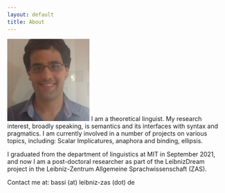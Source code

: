```yaml
---
layout: default
title: About
---
```



<img src="/images/nice_photo.jpeg" class="right" />
I am a theoretical linguist. My research interest, broadly speaking, is semantics and its interfaces with syntax and pragmatics. I am currently involved in a number of projects on various topics, including: Scalar Implicatures, anaphora and binding, ellipsis.

I graduated from the department of linguistics at MIT in September 2021, and now I am a post-doctoral researcher as part of the LeibnizDream project in the Leibniz-Zentrum Allgemeine Sprachwissenschaft (ZAS).

Contact me at: bassi (at) leibniz-zas (dot) de